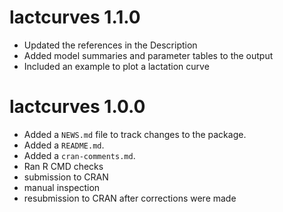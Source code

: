 # lactcurves 1.1.0

* Updated the references in the Description
* Added model summaries and parameter tables to the output
* Included an example to plot a lactation curve

# lactcurves 1.0.0

* Added a `NEWS.md` file to track changes to the package.
* Added a `README.md`.
* Added a `cran-comments.md`.
* Ran R CMD checks
* submission to CRAN
* manual inspection
* resubmission to CRAN after corrections were made
